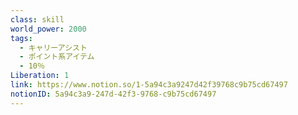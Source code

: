 ```yaml
---
class: skill
world_power: 2000
tags:
  - キャリーアシスト
  - ポイント系アイテム
  - 10％
Liberation: 1
link: https://www.notion.so/1-5a94c3a9247d42f39768c9b75cd67497
notionID: 5a94c3a9-247d-42f3-9768-c9b75cd67497
---
```

